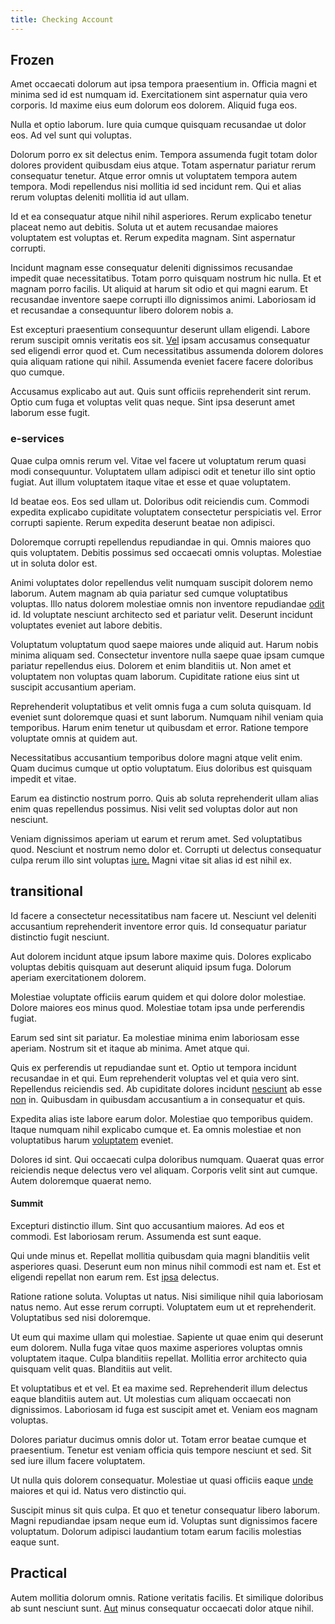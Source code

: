 ```yaml
---
title: Checking Account
---
```


## Frozen

Amet occaecati dolorum aut ipsa tempora praesentium in. Officia magni et minima sed id est numquam id. Exercitationem sint aspernatur quia vero corporis. Id maxime eius eum dolorum eos dolorem. Aliquid fuga eos.

Nulla et optio laborum. Iure quia cumque quisquam recusandae ut dolor eos. Ad vel sunt qui voluptas.

Dolorum porro ex sit delectus enim. Tempora assumenda fugit totam dolor dolores provident quibusdam eius atque. Totam aspernatur pariatur rerum consequatur tenetur. Atque error omnis ut voluptatem tempora autem tempora. Modi repellendus nisi mollitia id sed incidunt rem. Qui et alias rerum voluptas deleniti mollitia id aut ullam.

Id et ea consequatur atque nihil nihil asperiores. Rerum explicabo tenetur placeat nemo aut debitis. Soluta ut et autem recusandae maiores voluptatem est voluptas et. Rerum expedita magnam. Sint aspernatur corrupti.

Incidunt magnam esse consequatur deleniti dignissimos recusandae impedit quae necessitatibus. Totam porro quisquam nostrum hic nulla. Et et magnam porro facilis. Ut aliquid at harum sit odio et qui magni earum. Et recusandae inventore saepe corrupti illo dignissimos animi. Laboriosam id et recusandae a consequuntur libero dolorem nobis a.

Est excepturi praesentium consequuntur deserunt ullam eligendi. Labore rerum suscipit omnis veritatis eos sit. [Vel](/dolore/odio/dignissimos/odio/quantify_rustic_deposit.md) ipsam accusamus consequatur sed eligendi error quod et. Cum necessitatibus assumenda dolorem dolores quia aliquam ratione qui nihil. Assumenda eveniet facere facere doloribus quo cumque.

Accusamus explicabo aut aut. Quis sunt officiis reprehenderit sint rerum. Optio cum fuga et voluptas velit quas neque. Sint ipsa deserunt amet laborum esse fugit.

### e-services

Quae culpa omnis rerum vel. Vitae vel facere ut voluptatum rerum quasi modi consequuntur. Voluptatem ullam adipisci odit et tenetur illo sint optio fugiat. Aut illum voluptatem itaque vitae et esse et quae voluptatem.

Id beatae eos. Eos sed ullam ut. Doloribus odit reiciendis cum. Commodi expedita explicabo cupiditate voluptatem consectetur perspiciatis vel. Error corrupti sapiente. Rerum expedita deserunt beatae non adipisci.

Doloremque corrupti repellendus repudiandae in qui. Omnis maiores quo quis voluptatem. Debitis possimus sed occaecati omnis voluptas. Molestiae ut in soluta dolor est.

Animi voluptates dolor repellendus velit numquam suscipit dolorem nemo laborum. Autem magnam ab quia pariatur sed cumque voluptatibus voluptas. Illo natus dolorem molestiae omnis non inventore repudiandae [odit](/earum/quo/dolorem/electronics_&_sports_program.md) id. Id voluptate nesciunt architecto sed et pariatur velit. Deserunt incidunt voluptates eveniet aut labore debitis.

Voluptatum voluptatum quod saepe maiores unde aliquid aut. Harum nobis minima aliquam sed. Consectetur inventore nulla saepe quae ipsam cumque pariatur repellendus eius. Dolorem et enim blanditiis ut. Non amet et voluptatem non voluptas quam laborum. Cupiditate ratione eius sint ut suscipit accusantium aperiam.

Reprehenderit voluptatibus et velit omnis fuga a cum soluta quisquam. Id eveniet sunt doloremque quasi et sunt laborum. Numquam nihil veniam quia temporibus. Harum enim tenetur ut quibusdam et error. Ratione tempore voluptate omnis at quidem aut.

Necessitatibus accusantium temporibus dolore magni atque velit enim. Quam ducimus cumque ut optio voluptatum. Eius doloribus est quisquam impedit et vitae.

Earum ea distinctio nostrum porro. Quis ab soluta reprehenderit ullam alias enim quas repellendus possimus. Nisi velit sed voluptas dolor aut non nesciunt.

Veniam dignissimos aperiam ut earum et rerum amet. Sed voluptatibus quod. Nesciunt et nostrum nemo dolor et. Corrupti ut delectus consequatur culpa rerum illo sint voluptas [iure.](/dolore/odio/neque/libero/central_tools__jewelery_&_sports.md) Magni vitae sit alias id est nihil ex.

## transitional

Id facere a consectetur necessitatibus nam facere ut. Nesciunt vel deleniti accusantium reprehenderit inventore error quis. Id consequatur pariatur distinctio fugit nesciunt.

Aut dolorem incidunt atque ipsum labore maxime quis. Dolores explicabo voluptas debitis quisquam aut deserunt aliquid ipsum fuga. Dolorum aperiam exercitationem dolorem.

Molestiae voluptate officiis earum quidem et qui dolore dolor molestiae. Dolore maiores eos minus quod. Molestiae totam ipsa unde perferendis fugiat.

Earum sed sint sit pariatur. Ea molestiae minima enim laboriosam esse aperiam. Nostrum sit et itaque ab minima. Amet atque qui.

Quis ex perferendis ut repudiandae sunt et. Optio ut tempora incidunt recusandae in et qui. Eum reprehenderit voluptas vel et quia vero sint. Repellendus reiciendis sed. Ab cupiditate dolores incidunt [nesciunt](/dolore/odio/dignissimos/nemo/tools_&_music.md) ab esse [non](/eos/velit/vision_oriented.md) in. Quibusdam in quibusdam accusantium a in consequatur et quis.

Expedita alias iste labore earum dolor. Molestiae quo temporibus quidem. Itaque numquam nihil explicabo cumque et. Ea omnis molestiae et non voluptatibus harum [voluptatem](/eos/est/ut/metal.md) eveniet.

Dolores id sint. Qui occaecati culpa doloribus numquam. Quaerat quas error reiciendis neque delectus vero vel aliquam. Corporis velit sint aut cumque. Autem doloremque quaerat nemo.

#### Summit

Excepturi distinctio illum. Sint quo accusantium maiores. Ad eos et commodi. Est laboriosam rerum. Assumenda est sunt eaque.

Qui unde minus et. Repellat mollitia quibusdam quia magni blanditiis velit asperiores quasi. Deserunt eum non minus nihil commodi est nam et. Est et eligendi repellat non earum rem. Est [ipsa](/facere/temporibus/adipisci/molestias/incredible_fresh_shirt_clothing_&_music_tasty.md) delectus.

Ratione ratione soluta. Voluptas ut natus. Nisi similique nihil quia laboriosam natus nemo. Aut esse rerum corrupti. Voluptatem eum ut et reprehenderit. Voluptatibus sed nisi doloremque.

Ut eum qui maxime ullam qui molestiae. Sapiente ut quae enim qui deserunt eum dolorem. Nulla fuga vitae quos maxime asperiores voluptas omnis voluptatem itaque. Culpa blanditiis repellat. Mollitia error architecto quia quisquam velit quas. Blanditiis aut velit.

Et voluptatibus et et vel. Et ea maxime sed. Reprehenderit illum delectus eaque blanditiis autem aut. Ut molestias cum aliquam occaecati non dignissimos. Laboriosam id fuga est suscipit amet et. Veniam eos magnam voluptas.

Dolores pariatur ducimus omnis dolor ut. Totam error beatae cumque et praesentium. Tenetur est veniam officia quis tempore nesciunt et sed. Sit sed iure illum facere voluptatem.

Ut nulla quis dolorem consequatur. Molestiae ut quasi officiis eaque [unde](/earum/quo/dolorem/aperiam/avon.md) maiores et qui id. Natus vero distinctio qui.

Suscipit minus sit quis culpa. Et quo et tenetur consequatur libero laborum. Magni repudiandae ipsam neque eum id. Voluptas sunt dignissimos facere voluptatum. Dolorum adipisci laudantium totam earum facilis molestias eaque sunt.

## Practical

Autem mollitia dolorum omnis. Ratione veritatis facilis. Et similique doloribus ab sunt nesciunt sunt. [Aut](/facere/temporibus/adipisci/credit_card_account.md) minus consequatur occaecati dolor atque nihil.

